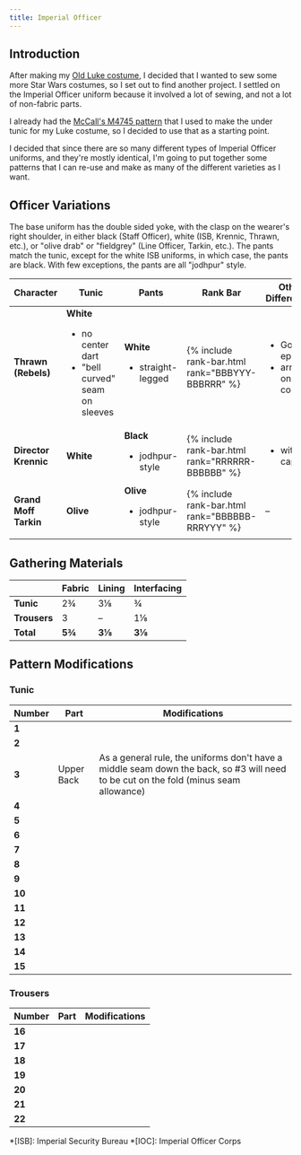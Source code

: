 ```yaml
---
title: Imperial Officer
---
```


<link rel="stylesheet" type="text/css" href="{{ '/assets/css/imperial-officer.css?v=' | append: site.github.build_revision | relative_url }}" />

## Introduction

After making my [Old Luke costume](/costuming/luke-tfa.html), I decided that I wanted to sew some more Star Wars costumes, so I set out to find another project. I settled on the Imperial Officer uniform because it involved a lot of sewing, and not a lot of non-fabric parts.

I already had the [McCall's M4745 pattern](https://mccallpattern.mccall.com/m4745) that I used to make the under tunic for my Luke costume, so I decided to use that as a starting point.

I decided that since there are so many different types of Imperial Officer uniforms, and they're mostly identical, I'm going to put together some patterns that I can re-use and make as many of the different varieties as I want.

## Officer Variations
The base uniform has the double sided yoke, with the clasp on the wearer's right shoulder, in either black (Staff Officer), white (ISB, Krennic, Thrawn, etc.), or "olive drab" or "fieldgrey" (Line Officer, Tarkin, etc.). The pants match the tunic, except for the white ISB uniforms, in which case, the pants are black. With few exceptions, the pants are all "jodhpur" style.

<table>
	<thead>
		<tr>
			<th>Character</th>
			<th>Tunic</th>
			<th>Pants</th>
			<th>Rank Bar</th>
			<th>Other Differences</th>
		</tr>
	</thead>
	<tbody>
		<tr>
			<td><strong>Thrawn (Rebels)</strong></td>
			<td>
				<strong>White</strong>
				<ul>
					<li>no center dart</li>
					<li>"bell curved" seam on sleeves</li>
			</td>
			<td>
				<strong>White</strong>
				<ul>
					<li>straight-legged</li>
				</ul>
			</td>
			<td>{% include rank-bar.html rank="BBBYYY-BBBRRR" %}</td>
			<td>
				<ul>
					<li>Golden epaulets</li>
					<li>arrows on collar</li>
				</ul>
			</td>
		</tr>
		<tr>
			<td><strong>Director Krennic</strong></td>
			<td><strong>White</strong></td>
			<td>
				<strong>Black</strong>
				<ul>
					<li>jodhpur-style</li>
				</ul>
			</td>
			<td>{% include rank-bar.html rank="RRRRRR-BBBBBB" %}</td>
			<td>
				<ul>
					<li>with cape</li>
				</ul>
			</td>
		</tr>
		<tr>
			<td><strong>Grand Moff Tarkin</strong></td>
			<td><strong>Olive</strong></td>
			<td>
				<strong>Olive</strong>
				<ul>
					<li>jodhpur-style</li>
				</ul>
			</td>
			<td>{% include rank-bar.html rank="BBBBBB-RRRYYY" %}</td>
			<td>–</td>
		</tr>
	</tbody>
</table>

## Gathering Materials

|  | **Fabric** | **Lining** | **Interfacing** |
|---|---|---|---|
| **Tunic** | 2¾ | 3⅛ | ¾ |
| **Trousers** | 3 | – | 1⅛ |
| **Total** | **5¾** | **3⅛** | **3⅛** |

## Pattern Modifications

### Tunic

| Number | Part | Modifications |
|---|---|---|
| **1** |  |  |
| **2** |  |  |
| **3** | Upper Back | As a general rule, the uniforms don't have a middle seam down the back, so #3 will need to be cut on the fold (minus seam allowance) |
| **4** |  |  |
| **5** |  |  |
| **6** |  |  |
| **7** |  |  |
| **8** |  |  |
| **9** |  |  |
| **10** |  |  |
| **11** |  |  |
| **12** |  |  |
| **13** |  |  |
| **14** |  |  |
| **15** |  |  |

### Trousers

| Number | Part | Modifications |
|---|---|---|
| **16** |  |  |
| **17** |  |  |
| **18** |  |  |
| **19** |  |  |
| **20** |  |  |
| **21** |  |  |
| **22** |  |  |

*[ISB]: Imperial Security Bureau
*[IOC]: Imperial Officer Corps

<script type="text/javascript" src="{{ '/assets/js/imperial-officer.js?v=' | append: site.github.build_revision | relative_url }}"></script>

